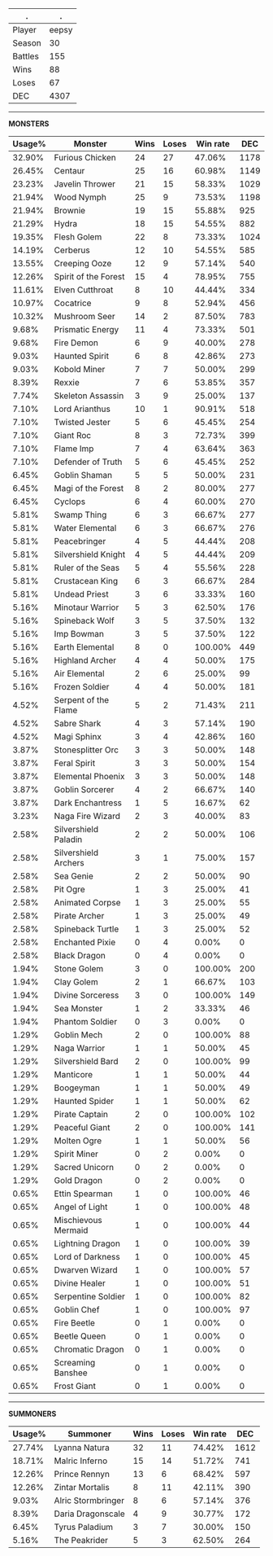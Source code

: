 .|.
|-|-
Player|eepsy
Season|30
Battles|155
Wins|88
Loses|67
DEC|4307

---
**MONSTERS**

Usage%|Monster|Wins|Loses|Win rate|DEC|
-|-|-|-|-|-|
32.90%|Furious Chicken|24|27|47.06%|1178|
26.45%|Centaur|25|16|60.98%|1149|
23.23%|Javelin Thrower|21|15|58.33%|1029|
21.94%|Wood Nymph|25|9|73.53%|1198|
21.94%|Brownie|19|15|55.88%|925|
21.29%|Hydra|18|15|54.55%|882|
19.35%|Flesh Golem|22|8|73.33%|1024|
14.19%|Cerberus|12|10|54.55%|585|
13.55%|Creeping Ooze|12|9|57.14%|540|
12.26%|Spirit of the Forest|15|4|78.95%|755|
11.61%|Elven Cutthroat|8|10|44.44%|334|
10.97%|Cocatrice|9|8|52.94%|456|
10.32%|Mushroom Seer|14|2|87.50%|783|
9.68%|Prismatic Energy|11|4|73.33%|501|
9.68%|Fire Demon|6|9|40.00%|278|
9.03%|Haunted Spirit|6|8|42.86%|273|
9.03%|Kobold Miner|7|7|50.00%|299|
8.39%|Rexxie|7|6|53.85%|357|
7.74%|Skeleton Assassin|3|9|25.00%|137|
7.10%|Lord Arianthus|10|1|90.91%|518|
7.10%|Twisted Jester|5|6|45.45%|254|
7.10%|Giant Roc|8|3|72.73%|399|
7.10%|Flame Imp|7|4|63.64%|363|
7.10%|Defender of Truth|5|6|45.45%|252|
6.45%|Goblin Shaman|5|5|50.00%|231|
6.45%|Magi of the Forest|8|2|80.00%|277|
6.45%|Cyclops|6|4|60.00%|270|
5.81%|Swamp Thing|6|3|66.67%|277|
5.81%|Water Elemental|6|3|66.67%|276|
5.81%|Peacebringer|4|5|44.44%|208|
5.81%|Silvershield Knight|4|5|44.44%|209|
5.81%|Ruler of the Seas|5|4|55.56%|228|
5.81%|Crustacean King|6|3|66.67%|284|
5.81%|Undead Priest|3|6|33.33%|160|
5.16%|Minotaur Warrior|5|3|62.50%|176|
5.16%|Spineback Wolf|3|5|37.50%|132|
5.16%|Imp Bowman|3|5|37.50%|122|
5.16%|Earth Elemental|8|0|100.00%|449|
5.16%|Highland Archer|4|4|50.00%|175|
5.16%|Air Elemental|2|6|25.00%|99|
5.16%|Frozen Soldier|4|4|50.00%|181|
4.52%|Serpent of the Flame|5|2|71.43%|211|
4.52%|Sabre Shark|4|3|57.14%|190|
4.52%|Magi Sphinx|3|4|42.86%|160|
3.87%|Stonesplitter Orc|3|3|50.00%|148|
3.87%|Feral Spirit|3|3|50.00%|154|
3.87%|Elemental Phoenix|3|3|50.00%|148|
3.87%|Goblin Sorcerer|4|2|66.67%|140|
3.87%|Dark Enchantress|1|5|16.67%|62|
3.23%|Naga Fire Wizard|2|3|40.00%|83|
2.58%|Silvershield Paladin|2|2|50.00%|106|
2.58%|Silvershield Archers|3|1|75.00%|157|
2.58%|Sea Genie|2|2|50.00%|90|
2.58%|Pit Ogre|1|3|25.00%|41|
2.58%|Animated Corpse|1|3|25.00%|55|
2.58%|Pirate Archer|1|3|25.00%|49|
2.58%|Spineback Turtle|1|3|25.00%|52|
2.58%|Enchanted Pixie|0|4|0.00%|0|
2.58%|Black Dragon|0|4|0.00%|0|
1.94%|Stone Golem|3|0|100.00%|200|
1.94%|Clay Golem|2|1|66.67%|103|
1.94%|Divine Sorceress|3|0|100.00%|149|
1.94%|Sea Monster|1|2|33.33%|46|
1.94%|Phantom Soldier|0|3|0.00%|0|
1.29%|Goblin Mech|2|0|100.00%|88|
1.29%|Naga Warrior|1|1|50.00%|45|
1.29%|Silvershield Bard|2|0|100.00%|99|
1.29%|Manticore|1|1|50.00%|44|
1.29%|Boogeyman|1|1|50.00%|49|
1.29%|Haunted Spider|1|1|50.00%|62|
1.29%|Pirate Captain|2|0|100.00%|102|
1.29%|Peaceful Giant|2|0|100.00%|141|
1.29%|Molten Ogre|1|1|50.00%|56|
1.29%|Spirit Miner|0|2|0.00%|0|
1.29%|Sacred Unicorn|0|2|0.00%|0|
1.29%|Gold Dragon|0|2|0.00%|0|
0.65%|Ettin Spearman|1|0|100.00%|46|
0.65%|Angel of Light|1|0|100.00%|48|
0.65%|Mischievous Mermaid|1|0|100.00%|44|
0.65%|Lightning Dragon|1|0|100.00%|39|
0.65%|Lord of Darkness|1|0|100.00%|45|
0.65%|Dwarven Wizard|1|0|100.00%|57|
0.65%|Divine Healer|1|0|100.00%|51|
0.65%|Serpentine Soldier|1|0|100.00%|82|
0.65%|Goblin Chef|1|0|100.00%|97|
0.65%|Fire Beetle|0|1|0.00%|0|
0.65%|Beetle Queen|0|1|0.00%|0|
0.65%|Chromatic Dragon|0|1|0.00%|0|
0.65%|Screaming Banshee|0|1|0.00%|0|
0.65%|Frost Giant|0|1|0.00%|0|

---
**SUMMONERS**

Usage%|Summoner|Wins|Loses|Win rate|DEC|
-|-|-|-|-|-|
27.74%|Lyanna Natura|32|11|74.42%|1612|
18.71%|Malric Inferno|15|14|51.72%|741|
12.26%|Prince Rennyn|13|6|68.42%|597|
12.26%|Zintar Mortalis|8|11|42.11%|390|
9.03%|Alric Stormbringer|8|6|57.14%|376|
8.39%|Daria Dragonscale|4|9|30.77%|172|
6.45%|Tyrus Paladium|3|7|30.00%|150|
5.16%|The Peakrider|5|3|62.50%|264|
